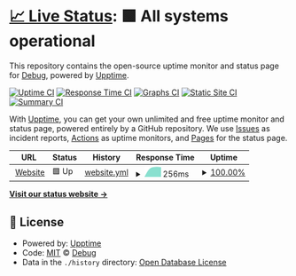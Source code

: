 # [📈 Live Status](https://satindar31.github.io): <!--live status--> **🟩 All systems operational**

This repository contains the open-source uptime monitor and status page for [Debug](satindar-codes.cf), powered by [Upptime](https://github.com/upptime/upptime).

[![Uptime CI](https://github.com/Satindar31/status/workflows/Uptime%20CI/badge.svg)](https://github.com/Satindar31/status/actions?query=workflow%3A%22Uptime+CI%22)
[![Response Time CI](https://github.com/Satindar31/status/workflows/Response%20Time%20CI/badge.svg)](https://github.com/Satindar31/status/actions?query=workflow%3A%22Response+Time+CI%22)
[![Graphs CI](https://github.com/Satindar31/status/workflows/Graphs%20CI/badge.svg)](https://github.com/Satindar31/status/actions?query=workflow%3A%22Graphs+CI%22)
[![Static Site CI](https://github.com/Satindar31/status/workflows/Static%20Site%20CI/badge.svg)](https://github.com/Satindar31/status/actions?query=workflow%3A%22Static+Site+CI%22)
[![Summary CI](https://github.com/Satindar31/status/workflows/Summary%20CI/badge.svg)](https://github.com/Satindar31/status/actions?query=workflow%3A%22Summary+CI%22)

With [Upptime](https://upptime.js.org), you can get your own unlimited and free uptime monitor and status page, powered entirely by a GitHub repository. We use [Issues](https://github.com/Satindar31/status/issues) as incident reports, [Actions](https://github.com/Satindar31/status/actions) as uptime monitors, and [Pages](https://satindar31.github.io) for the status page.

<!--start: status pages-->
<!-- This summary is generated by Upptime (https://github.com/upptime/upptime) -->
<!-- Do not edit this manually, your changes will be overwritten -->
<!-- prettier-ignore -->
| URL | Status | History | Response Time | Uptime |
| --- | ------ | ------- | ------------- | ------ |
| <img alt="" src="https://favicons.githubusercontent.com/satindars-den.cf" height="13"> [Website](https://satindars-den.cf) | 🟩 Up | [website.yml](https://github.com/Satindar31/status/commits/HEAD/history/website.yml) | <details><summary><img alt="Response time graph" src="./graphs/website/response-time-week.png" height="20"> 256ms</summary><br><a href="https://status.satindars-den.cf/history/website"><img alt="Response time 256" src="https://img.shields.io/endpoint?url=https%3A%2F%2Fraw.githubusercontent.com%2FSatindar31%2Fstatus%2FHEAD%2Fapi%2Fwebsite%2Fresponse-time.json"></a><br><a href="https://status.satindars-den.cf/history/website"><img alt="24-hour response time 256" src="https://img.shields.io/endpoint?url=https%3A%2F%2Fraw.githubusercontent.com%2FSatindar31%2Fstatus%2FHEAD%2Fapi%2Fwebsite%2Fresponse-time-day.json"></a><br><a href="https://status.satindars-den.cf/history/website"><img alt="7-day response time 256" src="https://img.shields.io/endpoint?url=https%3A%2F%2Fraw.githubusercontent.com%2FSatindar31%2Fstatus%2FHEAD%2Fapi%2Fwebsite%2Fresponse-time-week.json"></a><br><a href="https://status.satindars-den.cf/history/website"><img alt="30-day response time 256" src="https://img.shields.io/endpoint?url=https%3A%2F%2Fraw.githubusercontent.com%2FSatindar31%2Fstatus%2FHEAD%2Fapi%2Fwebsite%2Fresponse-time-month.json"></a><br><a href="https://status.satindars-den.cf/history/website"><img alt="1-year response time 256" src="https://img.shields.io/endpoint?url=https%3A%2F%2Fraw.githubusercontent.com%2FSatindar31%2Fstatus%2FHEAD%2Fapi%2Fwebsite%2Fresponse-time-year.json"></a></details> | <details><summary><a href="https://status.satindars-den.cf/history/website">100.00%</a></summary><a href="https://status.satindars-den.cf/history/website"><img alt="All-time uptime 100.00%" src="https://img.shields.io/endpoint?url=https%3A%2F%2Fraw.githubusercontent.com%2FSatindar31%2Fstatus%2FHEAD%2Fapi%2Fwebsite%2Fuptime.json"></a><br><a href="https://status.satindars-den.cf/history/website"><img alt="24-hour uptime 100.00%" src="https://img.shields.io/endpoint?url=https%3A%2F%2Fraw.githubusercontent.com%2FSatindar31%2Fstatus%2FHEAD%2Fapi%2Fwebsite%2Fuptime-day.json"></a><br><a href="https://status.satindars-den.cf/history/website"><img alt="7-day uptime 100.00%" src="https://img.shields.io/endpoint?url=https%3A%2F%2Fraw.githubusercontent.com%2FSatindar31%2Fstatus%2FHEAD%2Fapi%2Fwebsite%2Fuptime-week.json"></a><br><a href="https://status.satindars-den.cf/history/website"><img alt="30-day uptime 100.00%" src="https://img.shields.io/endpoint?url=https%3A%2F%2Fraw.githubusercontent.com%2FSatindar31%2Fstatus%2FHEAD%2Fapi%2Fwebsite%2Fuptime-month.json"></a><br><a href="https://status.satindars-den.cf/history/website"><img alt="1-year uptime 100.00%" src="https://img.shields.io/endpoint?url=https%3A%2F%2Fraw.githubusercontent.com%2FSatindar31%2Fstatus%2FHEAD%2Fapi%2Fwebsite%2Fuptime-year.json"></a></details>

<!--end: status pages-->

[**Visit our status website →**](https://satindar31.github.io)

## 📄 License

- Powered by: [Upptime](https://github.com/upptime/upptime)
- Code: [MIT](./LICENSE) © [Debug](satindar-codes.cf)
- Data in the `./history` directory: [Open Database License](https://opendatacommons.org/licenses/odbl/1-0/)
